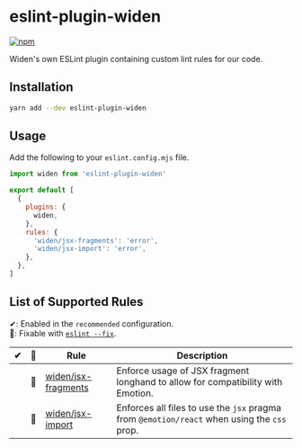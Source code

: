 # eslint-plugin-widen

[![npm](https://img.shields.io/npm/v/eslint-plugin-widen)](https://www.npmjs.com/package/eslint-plugin-widen)

Widen's own ESLint plugin containing custom lint rules for our code.

## Installation

```bash
yarn add --dev eslint-plugin-widen
```

## Usage

Add the following to your `eslint.config.mjs` file.

```js
import widen from 'eslint-plugin-widen'

export default [
  {
    plugins: {
      widen,
    },
    rules: {
      'widen/jsx-fragments': 'error',
      'widen/jsx-import': 'error',
    },
  },
]
```

## List of Supported Rules

✔: Enabled in the `recommended` configuration.\
🔧: Fixable with
[`eslint --fix`](https://eslint.org/docs/user-guide/command-line-interface#fixing-problems).

| ✔  | 🔧  | Rule                                         | Description                                                                                 |
| :-: | :-: | -------------------------------------------- | ------------------------------------------------------------------------------------------- |
|     | 🔧  | [widen/jsx-fragments](docs/jsx-fragments.md) | Enforce usage of JSX fragment longhand to allow for compatibility with Emotion.             |
|     | 🔧  | [widen/jsx-import](docs/jsx-import.md)       | Enforces all files to use the `jsx` pragma from `@emotion/react` when using the `css` prop. |
